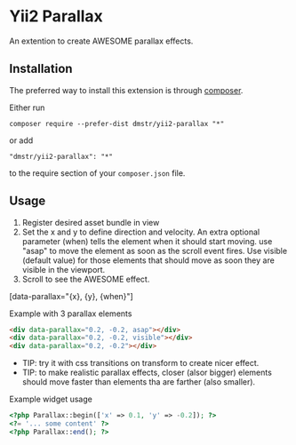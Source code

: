Yii2 Parallax
===================
An extention to create AWESOME parallax effects.

Installation
------------

The preferred way to install this extension is through [composer](http://getcomposer.org/download/).

Either run

```
composer require --prefer-dist dmstr/yii2-parallax "*"
```

or add

```
"dmstr/yii2-parallax": "*"
```

to the require section of your `composer.json` file.


Usage
-----

1. Register desired asset bundle in view
2. Set the x and y  to define direction and velocity. An extra optional parameter
(when) tells the element when it should start moving. use "asap" to move the element
as soon as the scroll event fires. Use visible (default value) for those elements
that should move as soon they are visible in the viewport.
3. Scroll to see the AWESOME effect.

[data-parallax="{x}, {y}, {when}"]

Example with 3 parallax elements

```html
<div data-parallax="0.2, -0.2, asap"></div>
<div data-parallax="0.2, -0.2, visible"></div>
<div data-parallax="0.2, -0.2"></div>
```

* TIP: try it with css transitions on transform to create nicer effect.
* TIP: to make realistic parallax effects, closer (alsor bigger) elements should
move faster than elements tha are farther (also smaller).

Example widget usage

```php
<?php Parallax::begin(['x' => 0.1, 'y' => -0.2]); ?>
<?= '... some content' ?>
<?php Parallax::end(); ?>
```